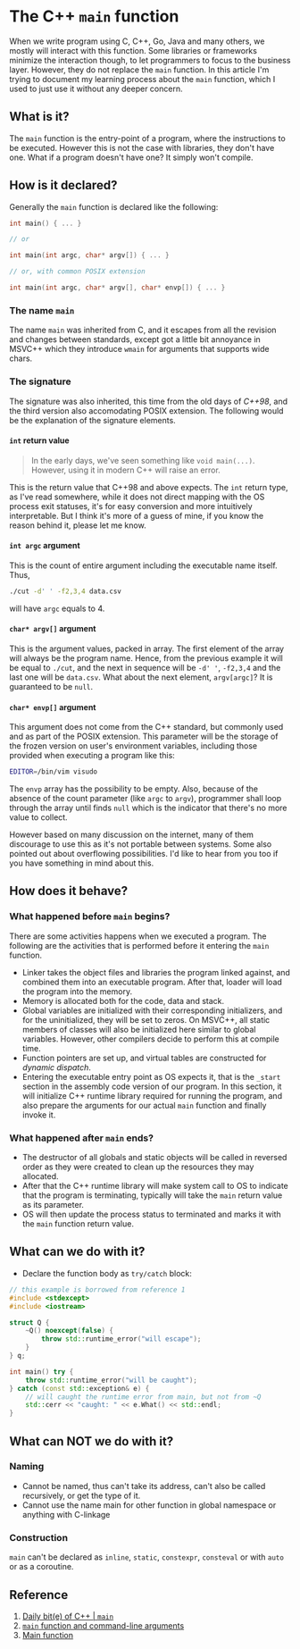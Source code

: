 # The C++ `main` function

When we write program using C, C++, Go, Java and many others, we mostly will interact with this function. Some libraries or frameworks minimize the interaction though, to let programmers to focus to the business layer. However, they do not replace the `main` function. In this article I'm trying to document my learning process about the `main` function, which I used to just use it without any deeper concern.

## What is it?
The `main` function is the entry-point of a program, where the instructions to be executed. However this is not the case with libraries, they don't have one. What if a program doesn't have one? It simply won't compile.

## How is it declared?
Generally the `main` function is declared like the following:
```c++
int main() { ... }

// or

int main(int argc, char* argv[]) { ... }

// or, with common POSIX extension

int main(int argc, char* argv[], char* envp[]) { ... }
```

### The name `main`
The name `main` was inherited from C, and it escapes from all the revision and changes between standards, except got a little bit annoyance in MSVC++ which they introduce `wmain` for arguments that supports wide chars.

### The signature
The signature was also inherited, this time from the old days of *C++98*, and the third version also accomodating POSIX extension. The following would be the explanation of the signature elements.

#### `int` return value
> In the early days, we've seen something like `void main(...)`. However, using it in modern C++ will raise an error.

This is the return value that C++98 and above expects. The `int` return type, as I've read somewhere, while it does not direct mapping with the OS process exit statuses, it's for easy conversion and more intuitively interpretable. But I think it's more of a guess of mine, if you know the reason behind it, please let me know.

#### `int argc` argument
This is the count of entire argument including the executable name itself. Thus,
```bash
./cut -d' ' -f2,3,4 data.csv 
```
will have `argc` equals to 4.

#### `char* argv[]` argument
This is the argument values, packed in array. The first element of the array will always be the program name. Hence, from the previous example it will be equal to `./cut`, and the next in sequence will be `-d' '`, `-f2,3,4` and the last one will be `data.csv`. What about the next element, `argv[argc]`? It is guaranteed to be `null`.

#### `char* envp[]` argument
This argument does not come from the C++ standard, but commonly used and as part of the POSIX extension. This parameter will be the storage of the frozen version on user's environment variables, including those provided when executing a program like this:
```bash
EDITOR=/bin/vim visudo
```
The `envp` array has the possibility to be empty. Also, because of the absence of the count parameter (like `argc` to `argv`), programmer shall loop through the array until finds `null` which is the indicator that there's no more value to collect. 

However based on many discussion on the internet, many of them discourage to use this as it's not portable between systems. Some also pointed out about overflowing possibilities. I'd like to hear from you too if you have something in mind about this.

## How does it behave?
### What happened before `main` begins?
There are some activities happens when we executed a program. The following are the activities that is performed before it entering the `main` function.

- Linker takes the object files and libraries the program linked against, and combined them into an executable program. After that, loader will load the program into the memory.
- Memory is allocated both for the code, data and stack.
- Global variables are initialized with their corresponding initializers, and for the uninitialized, they will be set to zeros. On MSVC++, all static members of classes will also be initialized here similar to global variables. However, other compilers decide to perform this at compile time.
- Function pointers are set up, and virtual tables are constructed for *dynamic dispatch*. 
- Entering the executable entry point as OS expects it, that is the `_start` section in the assembly code version of our program. In this section, it will initialize C++ runtime library required for running the program, and also prepare the arguments for our actual `main` function and finally invoke it.

### What happened after `main` ends?
- The destructor of all globals and static objects will be called in reversed order as they were created to clean up the resources they may allocated.
- After that the C++ runtime library will make system call to OS to indicate that the program is terminating, typically will take the `main` return value as its parameter.
- OS will then update the process status to terminated and marks it with the `main` function return value.

## What can we do with it?
- Declare the function body as `try/catch` block:
```c++
// this example is borrowed from reference 1
#include <stdexcept>
#include <iostream>

struct Q {
    ~Q() noexcept(false) {
        throw std::runtime_error("will escape");
    }
} q;

int main() try {
    throw std::runtime_error("will be caught");
} catch (const std::exception& e) {
    // will caught the runtime error from main, but not from ~Q
    std::cerr << "caught: " << e.What() << std::endl;
}
```

## What can NOT we do with it?
### Naming
- Cannot be named, thus can't take its address, can't also be called recursively, or get the type of it.
- Cannot use the name main for other function in global namespace or anything with C-linkage

### Construction
`main` can't be declared as `inline`, `static`, `constexpr`, `consteval` or with `auto` or as a coroutine. 

## Reference
1. [Daily bit(e) of C++ | `main`](https://simontoth.substack.com/p/daily-bite-of-c-main?utm_source=post-email-title&publication_id=1177271&post_id=143546210&utm_campaign=email-post-title&isFreemail=true&r=2a3bae&triedRedirect=true)
2. [`main` function and command-line arguments](https://learn.microsoft.com/en-us/cpp/cpp/main-function-command-line-args?view=msvc-170)
3. [Main function](https://en.cppreference.com/w/c/language/main_function)
